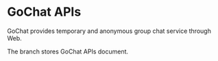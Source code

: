 # GoChat APIs

GoChat provides temporary and anonymous group chat service through Web.

The branch stores GoChat APIs document.
